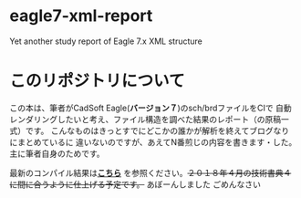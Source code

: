 # eagle7-xml-report
Yet another study report of Eagle 7.x XML structure

# このリポジトリについて
この本は、筆者がCadSoft Eagle(**バージョン７**)のsch/brdファイルをCIで
自動レンダリングしたいと考え、ファイル構造を調べた結果のレポート（の原稿一式）です。
こんなものはきっとすでにどこかの誰かが解析を終えてブログなりにまとめているに
違いないのですが、あえてN番煎じの内容を書きます・した。主に筆者自身のためです。

最新のコンパイル結果は[**こちら**](https://github.com/K4zuki/eagle7-xml-report/releases/latest)
を参照ください。~~２０１８年４月の技術書典４に間に合うように仕上げる予定です。~~ あぼーんしました ごめんなさい
